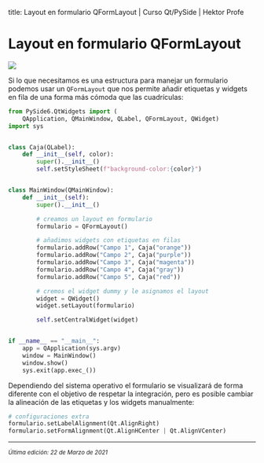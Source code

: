 title: Layout en formulario QFormLayout | Curso Qt/PySide | Hektor Profe

# Layout en formulario QFormLayout

<img src="{{cdn}}/pyside/17.png">

Si lo que necesitamos es una estructura para manejar un formulario podemos usar un `QFormLayout` que nos permite añadir etiquetas y widgets en fila de una forma más cómoda que las cuadrículas:

```python
from PySide6.QtWidgets import (
    QApplication, QMainWindow, QLabel, QFormLayout, QWidget)
import sys


class Caja(QLabel):
    def __init__(self, color):
        super().__init__()
        self.setStyleSheet(f"background-color:{color}")


class MainWindow(QMainWindow):
    def __init__(self):
        super().__init__()

        # creamos un layout en formulario
        formulario = QFormLayout()

        # añadimos widgets con etiquetas en filas
        formulario.addRow("Campo 1", Caja("orange"))
        formulario.addRow("Campo 2", Caja("purple"))
        formulario.addRow("Campo 3", Caja("magenta"))
        formulario.addRow("Campo 4", Caja("gray"))
        formulario.addRow("Campo 5", Caja("red"))

        # cremos el widget dummy y le asignamos el layout
        widget = QWidget()
        widget.setLayout(formulario)

        self.setCentralWidget(widget)


if __name__ == "__main__":
    app = QApplication(sys.argv)
    window = MainWindow()
    window.show()
    sys.exit(app.exec_())
```

Dependiendo del sistema operativo el formulario se visualizará de forma diferente con el objetivo de respetar la integración, pero es posible cambiar la alineación de las etiquetas y los widgets manualmente:

```python
# configuraciones extra
formulario.setLabelAlignment(Qt.AlignRight)
formulario.setFormAlignment(Qt.AlignHCenter | Qt.AlignVCenter)
```


___
<small class="edited"><i>Última edición: 22 de Marzo de 2021</i></small>